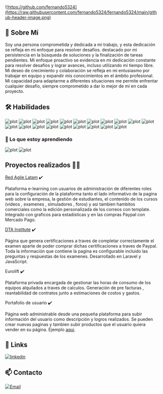 ![https://github.com/fernando5324](https://raw.githubusercontent.com/fernando5324/fernando5324/main/github-header-image.png)

## 🚀 Sobre Mí
Soy una persona comprometida y dedicada a mi trabajo, y esta dedicación se refleja en mi enfoque para resolver desafíos. destacado por mi persistencia en la búsqueda de soluciones y la finalización de tareas pendientes. Mi enfoque proactivo se evidencia en mi dedicación constante para resolver desafíos y lograr avances, incluso utilizando mi tiempo libre. Mi deseo de crecimiento y colaboración se refleja en mi entusiasmo por trabajar en equipo y expandir mis conocimientos en el ámbito profesional. Mi capacidad para adaptarme a diferentes situaciones me permite enfrentar cualquier desafío, siempre comprometido a dar lo mejor de mí en cada proyecto.

## 🛠 Habilidades

![plot](https://img.shields.io/badge/HTML5-E34F26?style=for-the-badge&logo=html5&logoColor=white)
![plot](https://img.shields.io/badge/CSS3-1572B6?style=for-the-badge&logo=css3&logoColor=white)
![plot](https://img.shields.io/badge/JavaScript-323330?style=for-the-badge&logo=javascript&logoColor=F7DF1E)
![plot](https://img.shields.io/badge/jQuery-0769AD?style=for-the-badge&logo=jquery&logoColor=white)
![plot](https://img.shields.io/badge/Chart%20js-FF6384?style=for-the-badge&logo=chartdotjs&logoColor=white)
![plot](https://img.shields.io/badge/PHP-777BB4?style=for-the-badge&logo=php&logoColor=white)
![plot](https://img.shields.io/badge/Laravel-FF2D20?style=for-the-badge&logo=laravel&logoColor=white)
![plot](https://img.shields.io/badge/Bootstrap-563D7C?style=for-the-badge&logo=bootstrap&logoColor=white)
![plot](https://img.shields.io/badge/Sass-CC6699?style=for-the-badge&logo=sass&logoColor=white)
![plot](https://img.shields.io/badge/GitLab-330F63?style=for-the-badge&logo=gitlab&logoColor=white)
![plot](https://img.shields.io/badge/npm-CB3837?style=for-the-badge&logo=npm&logoColor=white)
![plot](https://img.shields.io/badge/Composer-885630?style=for-the-badge&logo=Composer&logoColor=white)
![plot](https://img.shields.io/badge/Webpack-8DD6F9?style=for-the-badge&logo=Webpack&logoColor=white)
![plot](https://img.shields.io/badge/json-5E5C5C?style=for-the-badge&logo=json&logoColor=white)
![plot](https://img.shields.io/badge/MySQL-005C84?style=for-the-badge&logo=mysql&logoColor=white)
![plot](https://img.shields.io/badge/Amazon_AWS-FF9900?style=for-the-badge&logo=amazonaws&logoColor=white)
![plot](https://img.shields.io/badge/Google%20Analytics-E37400?style=for-the-badge&logo=google%20analytics&logoColor=white)
![plot](https://img.shields.io/badge/Apache-D22128?style=for-the-badge&logo=Apache&logoColor=white)
![plot](https://img.shields.io/badge/Xampp-F37623?style=for-the-badge&logo=xampp&logoColor=white)
![plot](https://img.shields.io/badge/Visual_Studio_Code-0078D4?style=for-the-badge&logo=visual%20studio%20code&logoColor=white)


### 🧠 Lo que estoy aprendiendo
![plot](https://img.shields.io/badge/React-20232A?style=for-the-badge&logo=react&logoColor=61DAFB
)
![plot](https://img.shields.io/badge/Docker-2CA5E0?style=for-the-badge&logo=docker&logoColor=white
)


## Proyectos realizados 👨‍💻

 [Red Agile Latam](https://redagilelatam.com/) ✔️
    
Plataforma e-learning con usuarios de administración de diferentes roles para la configuración de la plataforma tanto el lado informativo de la pagina web sobre la empresa, la gestión de estudiantes, el contenido de los cursos (videos , examenes , simuladores , foros) y asi tambien hambitos comerciales como la edición personalizada de los correos con template. Integrado con graficos para estadisticas y en las compras Paypal con Mercado Pago.
    
 [DTA Institute](https://dtainstitute.com/) ✔️

Página que genera certificaciones a traves de completar correctamente el examen aparte de poder comprar dichas certificaciones a traves de Paypal. Toda la información que contiene la pagina es configurable incluido las preguntas y respuestas de los examenes. Desarrollado en Laravel y JavaScript.
 
 Eurolift ✔️

 Plataforma privada encargada de gestionar las horas de consumo de los equipos alquilados a traves de calculos. Generación de pre facturas , reantabilidad de contratos junto  a estimaciones de costos y gastos.

 Portafolio de usuario ✔️

 Página web administrable desde una pequeña plataforma para subir información del usuario como descripción y logros realizados. Se pueden crear nuevas paginas y tambien subir productos que el usuario quiera vender en su página. Ejemplo [aqui](https://www.renzotrisoglio.com/).

## 🔗 Links
[![linkedin](https://img.shields.io/badge/linkedin-0A66C2?style=for-the-badge&logo=linkedin&logoColor=white)](https://www.linkedin.com/in/luis-fernando-baltazar-valenzuela-4499b148/)




## 📫 Contacto

[![Email](https://img.shields.io/badge/lfbaltazarv@gmail.com-email-D14836?style=for-the-badge&logo=gmail&logoColor=red&labelColor=fff)](mailto:lfbaltazarv@gmail.com)


